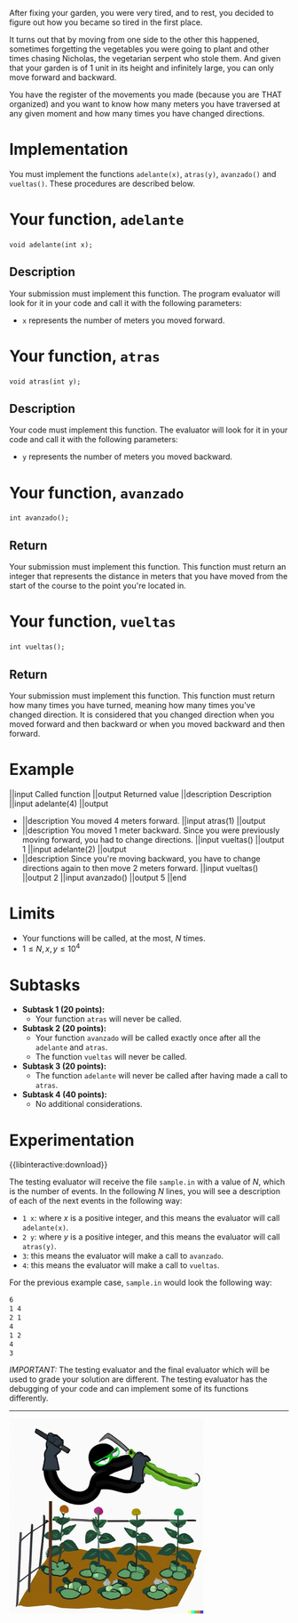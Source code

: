 After fixing your garden, you were very tired, and to rest, you decided to figure out how you became so tired in the first place.

It turns out that by moving from one side to the other this happened, sometimes forgetting the vegetables you were going to plant and other times chasing Nicholas, the vegetarian serpent who stole them. And given that your garden is of $1$ unit in its height and infinitely large, you can only move forward and backward.

You have the register of the movements you made (because you are THAT organized) and you want to know how many meters you have traversed at any given moment and how many times you have changed directions.

# Implementation

You must implement the functions `adelante(x)`, `atras(y)`, `avanzado()` and `vueltas()`. These procedures are described below.

# Your function, `adelante`

`void adelante(int x);`

## Description

Your submission must implement this function. The program evaluator will look for it in your code and call it with the following parameters:

- `x` represents the number of meters you moved forward.

# Your function, `atras`

`void atras(int y);`

## Description

Your code must implement this function. The evaluator will look for it in your code and call it with the following parameters:

- `y` represents the number of meters you moved backward.

# Your function, `avanzado`

`int avanzado();`

## Return

Your submission must implement this function. This function must return an integer that represents the distance in meters that you have moved from the start of the course to the point you're located in.

# Your function, `vueltas`

`int vueltas();`

## Return

Your submission must implement this function. This function
must return how many times you have turned, meaning how many times you've changed direction. It is considered that you changed direction when you moved forward and then backward or when you moved backward and then forward.

# Example

||input
Called function
||output
Returned value
||description
Description
||input
adelante(4)
||output

- ||description
  You moved $4$ meters forward.
  ||input
  atras(1)
  ||output
- ||description
  You moved $1$ meter backward. Since you were previously moving forward, you had to change directions.
  ||input
  vueltas()
  ||output
  1
  ||input
  adelante(2)
  ||output
- ||description
  Since you're moving backward, you have to change directions again to then move $2$ meters forward.
  ||input
  vueltas()
  ||output
  2
  ||input
  avanzado()
  ||output
  5
  ||end

# Limits

- Your functions will be called, at the most, $N$ times.
- $1 \leq N, x, y \leq 10^4$

# Subtasks

- **Subtask 1 (20 points):**
  - Your function `atras` will never be called.
- **Subtask 2 (20 points):**
  - Your function `avanzado` will be called exactly once after all the `adelante` and `atras`.
  - The function `vueltas` will never be called.
- **Subtask 3 (20 points):**
  - The function `adelante` will never be called after having made a call to `atras`.
- **Subtask 4 (40 points):**
  - No additional considerations.

# Experimentation

{{libinteractive:download}}

The testing evaluator will receive the file `sample.in` with a value of $N$, which is the number of events. In the following $N$ lines, you will see a description of each of the next events in the following way:

- `1 x`: where $x$ is a positive integer, and this means the evaluator will call `adelante(x)`.
- `2 y`: where $y$ is a positive integer, and this means the evaluator will call `atras(y)`.
- `3`: this means the evaluator will make a call to `avanzado`.
- `4`: this means the evaluator will make a call to `vueltas`.

For the previous example case, `sample.in` would look the following way:

```
6
1 4
2 1
4
1 2
4
3
```

_IMPORTANT:_ The testing evaluator and the final evaluator which will be used to grade your solution are different. The testing evaluator has the debugging of your code and can implement some of its functions differently.

---

![](recorriendo.jpeg 'Nicholas, the vegeratian snake.')
